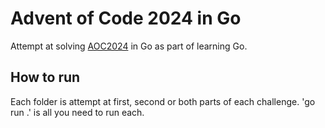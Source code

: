 # Advent of Code 2024 in Go

Attempt at solving [AOC2024](https://adventofcode.com/2024) in Go as part of learning Go.

## How to run

Each folder is attempt at first, second or both parts of each challenge. 'go run .' is all you need to run each.
